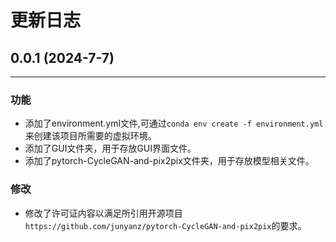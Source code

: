 # 更新日志

## 0.0.1 (2024-7-7)

----------------

### 功能
+ 添加了environment.yml文件,可通过`conda env create -f environment.yml`来创建该项目所需要的虚拟环境。
+ 添加了GUI文件夹，用于存放GUI界面文件。
+ 添加了pytorch-CycleGAN-and-pix2pix文件夹，用于存放模型相关文件。

### 修改
+ 修改了许可证内容以满足所引用开源项目`https://github.com/junyanz/pytorch-CycleGAN-and-pix2pix`的要求。